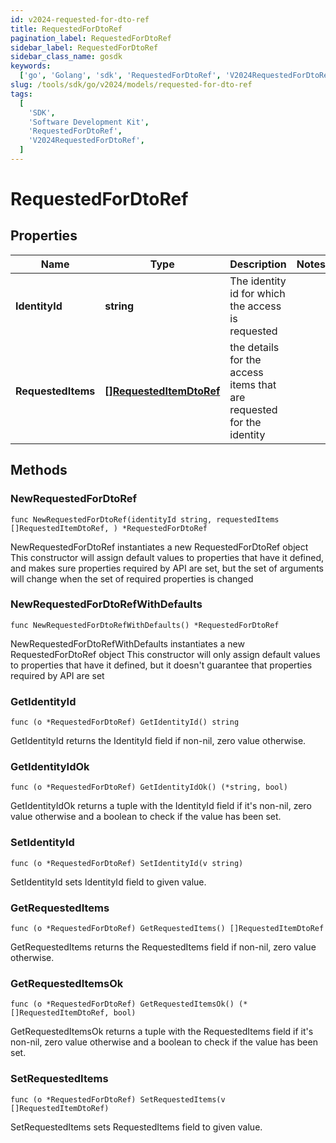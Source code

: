 ```yaml
---
id: v2024-requested-for-dto-ref
title: RequestedForDtoRef
pagination_label: RequestedForDtoRef
sidebar_label: RequestedForDtoRef
sidebar_class_name: gosdk
keywords:
  ['go', 'Golang', 'sdk', 'RequestedForDtoRef', 'V2024RequestedForDtoRef']
slug: /tools/sdk/go/v2024/models/requested-for-dto-ref
tags:
  [
    'SDK',
    'Software Development Kit',
    'RequestedForDtoRef',
    'V2024RequestedForDtoRef',
  ]
---
```


# RequestedForDtoRef

## Properties

| Name | Type | Description | Notes |
| --- | --- | --- | --- |
| **IdentityId** | **string** | The identity id for which the access is requested |
| **RequestedItems** | [**[]RequestedItemDtoRef**](requested-item-dto-ref) | the details for the access items that are requested for the identity |

## Methods

### NewRequestedForDtoRef

`func NewRequestedForDtoRef(identityId string, requestedItems []RequestedItemDtoRef, ) *RequestedForDtoRef`

NewRequestedForDtoRef instantiates a new RequestedForDtoRef object This constructor will assign default values to properties that have it defined, and makes sure properties required by API are set, but the set of arguments will change when the set of required properties is changed

### NewRequestedForDtoRefWithDefaults

`func NewRequestedForDtoRefWithDefaults() *RequestedForDtoRef`

NewRequestedForDtoRefWithDefaults instantiates a new RequestedForDtoRef object This constructor will only assign default values to properties that have it defined, but it doesn't guarantee that properties required by API are set

### GetIdentityId

`func (o *RequestedForDtoRef) GetIdentityId() string`

GetIdentityId returns the IdentityId field if non-nil, zero value otherwise.

### GetIdentityIdOk

`func (o *RequestedForDtoRef) GetIdentityIdOk() (*string, bool)`

GetIdentityIdOk returns a tuple with the IdentityId field if it's non-nil, zero value otherwise and a boolean to check if the value has been set.

### SetIdentityId

`func (o *RequestedForDtoRef) SetIdentityId(v string)`

SetIdentityId sets IdentityId field to given value.

### GetRequestedItems

`func (o *RequestedForDtoRef) GetRequestedItems() []RequestedItemDtoRef`

GetRequestedItems returns the RequestedItems field if non-nil, zero value otherwise.

### GetRequestedItemsOk

`func (o *RequestedForDtoRef) GetRequestedItemsOk() (*[]RequestedItemDtoRef, bool)`

GetRequestedItemsOk returns a tuple with the RequestedItems field if it's non-nil, zero value otherwise and a boolean to check if the value has been set.

### SetRequestedItems

`func (o *RequestedForDtoRef) SetRequestedItems(v []RequestedItemDtoRef)`

SetRequestedItems sets RequestedItems field to given value.
